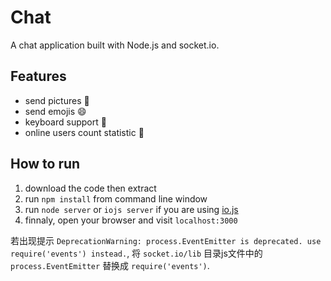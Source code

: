 Chat
===
 
A chat application built with Node.js and socket.io.

Features
---
* send pictures :sunrise:
* send emojis :smile:
* keyboard support :musical_keyboard:
* online users count statistic :ghost:

How to run
---
1. download the code then extract
2. run `npm install` from command line window
3. run `node server` or `iojs server` if you are using [io.js](https://iojs.org/)
4. finnaly, open your browser and visit `localhost:3000`

若出现提示
`DeprecationWarning: process.EventEmitter is deprecated. use require('events') instead.`, 将 `socket.io/lib` 目录js文件中的 `process.EventEmitter` 替换成 `require('events')`.

